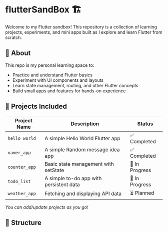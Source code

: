 # flutterSandBox 🏗️

Welcome to my Flutter sandbox! This repository is a collection of learning projects, experiments, and mini apps built as I explore and learn Flutter from scratch.

## 🚀 About

This repo is my personal learning space to:

- Practice and understand Flutter basics
- Experiment with UI components and layouts
- Learn state management, routing, and other Flutter concepts
- Build small apps and features for hands-on experience

## 🧱 Projects Included

| Project Name      | Description                              | Status      |
|-------------------|------------------------------------------|-------------|
| `hello_world`     | A simple Hello World Flutter app         | ✅ Completed |
| `namer_app`       | A simple Random message idea app         | ✅ Completed | 
| `counter_app`     | Basic state management with setState     | 🚧 In Progress|
| `todo_list`       | A simple to-do app with persistent data  | 🚧 In Progress |
| `weather_app`     | Fetching and displaying API data         | ⏳ Planned   |

*You can add/update projects as you go!*

## 📁 Structure

